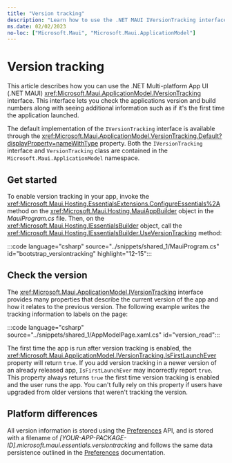 ```yaml
---
title: "Version tracking"
description: "Learn how to use the .NET MAUI IVersionTracking interface, which lets you check the applications version and build numbers along with seeing additional information."
ms.date: 02/02/2023
no-loc: ["Microsoft.Maui", "Microsoft.Maui.ApplicationModel"]
---
```


# Version tracking

This article describes how you can use the .NET Multi-platform App UI (.NET MAUI) <xref:Microsoft.Maui.ApplicationModel.IVersionTracking> interface. This interface lets you check the applications version and build numbers along with seeing additional information such as if it's the first time the application launched.

The default implementation of the `IVersionTracking` interface is available through the <xref:Microsoft.Maui.ApplicationModel.VersionTracking.Default?displayProperty=nameWithType> property. Both the `IVersionTracking` interface and `VersionTracking` class are contained in the `Microsoft.Maui.ApplicationModel` namespace.

## Get started

To enable version tracking in your app, invoke the <xref:Microsoft.Maui.Hosting.EssentialsExtensions.ConfigureEssentials%2A> method on the <xref:Microsoft.Maui.Hosting.MauiAppBuilder> object in the _MauiProgram.cs_ file. Then, on the <xref:Microsoft.Maui.Hosting.IEssentialsBuilder> object, call the <xref:Microsoft.Maui.Hosting.IEssentialsBuilder.UseVersionTracking> method:

:::code language="csharp" source="../snippets/shared_1/MauiProgram.cs" id="bootstrap_versiontracking" highlight="12-15":::

## Check the version

The <xref:Microsoft.Maui.ApplicationModel.IVersionTracking> interface provides many properties that describe the current version of the app and how it relates to the previous version. The following example writes the tracking information to labels on the page:

:::code language="csharp" source="../snippets/shared_1/AppModelPage.xaml.cs" id="version_read":::

The first time the app is run after version tracking is enabled, the <xref:Microsoft.Maui.ApplicationModel.IVersionTracking.IsFirstLaunchEver> property will return `true`. If you add version tracking in a newer version of an already released app, `IsFirstLaunchEver` may incorrectly report `true`. This property always returns `true` the first time version tracking is enabled and the user runs the app. You can't fully rely on this property if users have upgraded from older versions that weren't tracking the version.

## Platform differences

All version information is stored using the [Preferences](../storage/preferences.md) API, and is stored with a filename of _[YOUR-APP-PACKAGE-ID].microsoft.maui.essentials.versiontracking_ and follows the same data persistence outlined in the [Preferences](../storage/preferences.md#persistence) documentation.
